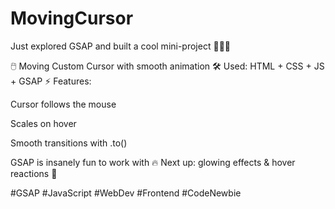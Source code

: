 # MovingCursor

Just explored GSAP and built a cool mini-project 👨‍💻🎯

🖱️ Moving Custom Cursor with smooth animation
🛠️ Used: HTML + CSS + JS + GSAP
⚡ Features:

Cursor follows the mouse

Scales on hover

Smooth transitions with .to()

GSAP is insanely fun to work with 🔥
Next up: glowing effects & hover reactions 👀

#GSAP #JavaScript #WebDev #Frontend #CodeNewbie
